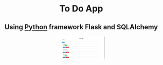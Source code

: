 <p align="center">
    <h1 align="center">To Do App</h1>
</p>

<p align="center"><h2 align="center">Using <a href="https://github.com/Nikkkt/To-Do-App/blob/main/venv/main.py">Python</a> framework Flask and SQLAlchemy</h2></p>

<p align="center">
    <img src="https://github.com/Nikkkt/To-Do-App/blob/main/static/images/screenshot.png" style="width: 30%">
</p>
